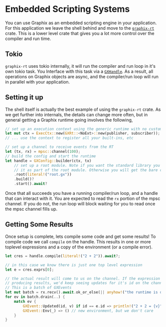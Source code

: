 # Embedded Scripting Systems

You can use Graphix as an embedded scripting engine in your application. For
this application we leave the shell behind and move to the
[`graphix-rt`](https://docs.rs/graphix-rt/latest/graphix_rt) crate. This is a
lower level crate that gives you a lot more control over the compiler and run
time.

## Tokio

`graphix-rt` uses tokio internally, it will run the compiler and run loop in
it's own tokio task. You Interface with this task via a
[`GXHandle`](https://docs.rs/graphix-rt/latest/graphix_rt/struct.GXHandle.html).
As a result, all operations on Graphix objects are async, and the compiler/run
loop will run in parallel with your application.

## Setting it up

The shell itself is actually the best example of using the `graphix-rt` crate. As we get further into internals, the details can change more often, but in general getting a Graphix runtime going involves the following,

```rust
// set up an execution context using the generic runtime with no customization
let mut ctx = ExecCtx::new(GXRt::<NoExt>::new(publisher, subscriber));
// ... use the context to register all your built-ins, etc

// set up a channel to receive events from the RT
let (tx, rx) = mpsc::channel(100);
// build the config and start the runtime
let handle = GXConfig::builder(ctx, tx)
    // set up a root module. Note if you want the standard library you must load
    // it as part of the root module. Otherwise you will get the bare compiler.
    .root(literal!("root.gx"))
    .build()?
    .start().await?
```

Once that all succeeds you have a running compiler/run loop, and a handle that
can interact with it. You are expected to read the `rx` portion of the mpsc
channel. If you do not, the run loop will block waiting for you to read once the
mpsc channel fills up.

## Getting Some Results

Once setup is complete, lets compile some code and get some results! To compile
code we call `compile` on the handle. This results in one or more toplevel
expressions and a copy of the environment (or a compile error).

```rust
let cres = handle.compile(literal!("2 + 2")).await?;

// in this case we know there is just one top level expression
let e = cres.exprs[0];

// the actual result will come to us on the channel. If the expression kept
// producing results, we'd keep seeing updates for it's id on the channel.
// This is a batch of GXEvents
let mut batch = rx.recv().await.ok_or_else(|| anyhow!("the runtime is dead"))?;
for ev in batch.drain(..) {
    match ev {
        GXEvent::Updated(id, v) if id == e.id => println!("2 + 2 = {v}"),
        GXEvent::Env(_) => () // new environment, but we don't care
    }
}
```
